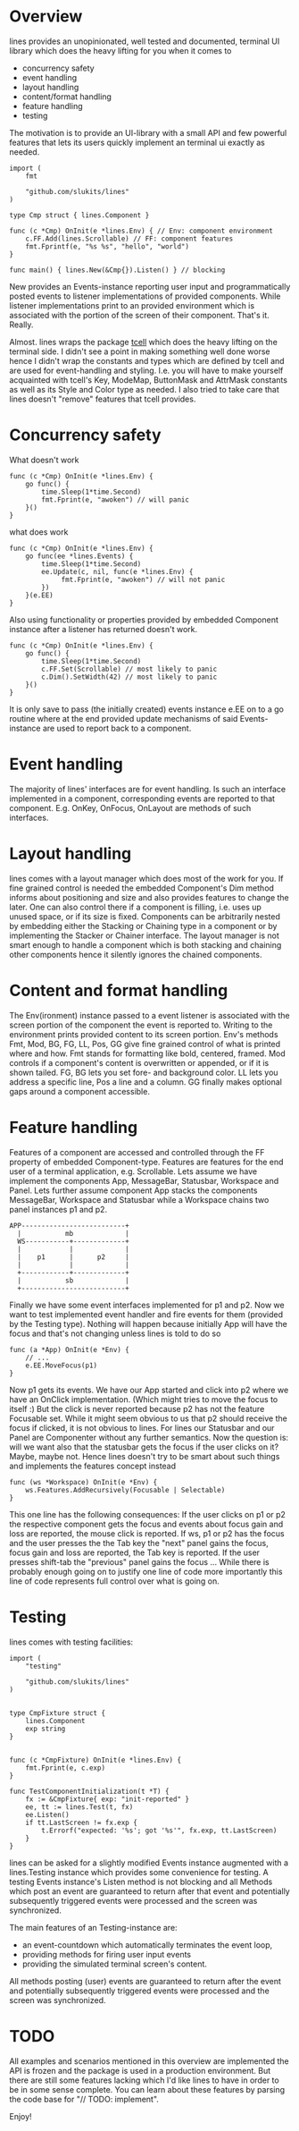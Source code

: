 # Overview

lines provides an unopinionated, well tested and documented,
terminal UI library which does the heavy lifting for you when it
comes to

* concurrency safety
* event handling
* layout handling
* content/format handling
* feature handling
* testing

The motivation is to provide an UI-library with a small API and few
powerful features that lets its users quickly implement an terminal
ui exactly as needed.

    import (
        fmt

        "github.com/slukits/lines"
    )

    type Cmp struct { lines.Component }

    func (c *Cmp) OnInit(e *lines.Env) { // Env: component environment
        c.FF.Add(lines.Scrollable) // FF: component features
        fmt.Fprintf(e, "%s %s", "hello", "world")
    }

    func main() { lines.New(&Cmp{}).Listen() } // blocking

New provides an Events-instance reporting user input and
programmatically posted events to listener implementations of
provided components.  While listener implementations print to an
provided environment which is associated with the portion of the
screen of their component.  That's it.  Really.

Almost. lines wraps the package [tcell](https://github.com/gdamore/tcell)
which does the heavy lifting on the terminal side.  I didn't see a
point in making something well done worse hence I didn't wrap the
constants and types which are defined by tcell and are used for
event-handling and styling.  I.e. you will have to make yourself
acquainted with tcell's Key, ModeMap, ButtonMask and AttrMask
constants as well as its Style and Color type as needed.  I also
tried to take care that lines doesn't "remove" features that tcell
provides.

# Concurrency safety

What doesn't work

    func (c *Cmp) OnInit(e *lines.Env) {
        go func() {
            time.Sleep(1*time.Second)
            fmt.Fprint(e, "awoken") // will panic
        }()
    }

what does work

    func (c *Cmp) OnInit(e *lines.Env) {
        go func(ee *lines.Events) {
            time.Sleep(1*time.Second)
            ee.Update(c, nil, func(e *lines.Env) {
                 fmt.Fprint(e, "awoken") // will not panic
            })
        }(e.EE)
    }

Also using functionality or properties provided by embedded Component
instance after a listener has returned doesn't work.

    func (c *Cmp) OnInit(e *lines.Env) {
        go func() {
            time.Sleep(1*time.Second)
            c.FF.Set(Scrollable) // most likely to panic
            c.Dim().SetWidth(42) // most likely to panic
        }()
    }

It is only save to pass (the initially created) events instance e.EE
on to a go routine where at the end provided update mechanisms of
said Events-instance are used to report back to a component.

# Event handling

The majority of lines' interfaces are for event handling.  Is such an
interface implemented in a component, corresponding events are
reported to that component.  E.g. OnKey, OnFocus, OnLayout are
methods of such interfaces.

# Layout handling

lines comes with a layout manager which does most of the work for
you.  If fine grained control is needed the embedded Component's Dim
method informs about positioning and size and also provides features
to change the later.  One can also control there if a component is
filling, i.e. uses up unused space, or if its size is fixed.
Components can be arbitrarily nested by embedding either the Stacking
or Chaining type in a component or by implementing the Stacker or
Chainer interface.  The layout manager is not smart enough to handle
a component which is both stacking and chaining other components
hence it silently ignores the chained components.

# Content and format handling

The Env(ironment) instance passed to a event listener is associated
with the screen portion of the component the event is reported to.
Writing to the environment prints provided content to its screen
portion.  Env's methods Fmt, Mod, BG, FG, LL, Pos, GG give fine
grained control of what is printed where and how.  Fmt stands for
formatting like bold, centered, framed.  Mod controls if a
component's content is overwritten or appended, or if it is shown
tailed.  FG, BG lets you set fore- and background color.  LL lets you
address a specific line, Pos a line and a column.  GG finally makes
optional gaps around a component accessible.

# Feature handling

Features of a component are accessed and controlled through the FF
property of embedded Component-type.  Features are features for the
end user of a terminal application, e.g. Scrollable.  Lets assume we
have implement the components App, MessageBar, Statusbar, Workspace
and Panel.  Lets further assume component App stacks the components
MessageBar, Workspace and Statusbar while a Workspace  chains two
panel instances p1 and p2.

    APP--------------------------+
      |           mb             |
      WS-----------+-------------+
      |            |             |
      |    p1      |      p2     |
      |            |             |
      +------------+-------------+
      |           sb             |
      +--------------------------+

Finally we have some event interfaces implemented for p1 and p2.  Now
we want to test implemented event handler and fire events for them
(provided by the Testing type).  Nothing will happen because
initially App will have the focus and that's not changing unless
lines is told to do so

    func (a *App) OnInit(e *Env) {
        // ...
        e.EE.MoveFocus(p1)
    }

Now p1 gets its events.  We have our App started and click into p2
where we have an OnClick implementation.  (Which might tries to move
the focus to itself :)  But the click is never reported because p2
has not the feature Focusable set.  While it might seem obvious to us
that p2 should receive the focus if clicked, it is not obvious to
lines.  For lines our Statusbar and our Panel are Componenter without
any further semantics.  Now the question is: will we want also that
the statusbar gets the focus if the user clicks on it?  Maybe, maybe
not.  Hence lines doesn't try to be smart about such things and
implements the features concept instead

    func (ws *Workspace) OnInit(e *Env) {
        ws.Features.AddRecursively(Focusable | Selectable)
    }

This one line has  the following consequences: If the user clicks on
p1 or p2 the respective component gets the focus and events about
focus gain and loss are reported, the mouse click is reported.  If
ws, p1 or p2 has the focus and the user presses the the Tab key the
"next" panel gains the focus, focus gain and loss are reported, the
Tab key is reported.  If the user presses shift-tab the "previous"
panel gains the focus ...  While there is probably enough going on to
justify one line of code more importantly this line of code
represents full control over what is going on.

# Testing

lines comes with testing facilities:

    import (
        "testing"

        "github.com/slukits/lines"
    )


    type CmpFixture struct {
        lines.Component
        exp string
    }


    func (c *CmpFixture) OnInit(e *lines.Env) {
        fmt.Fprint(e, c.exp)
    }

    func TestComponentInitialization(t *T) {
        fx := &CmpFixture{ exp: "init-reported" }
        ee, tt := lines.Test(t, fx)
        ee.Listen()
        if tt.LastScreen != fx.exp {
            t.Errorf("expected: '%s'; got '%s'", fx.exp, tt.LastScreen)
        }
    }

lines can be asked for a slightly modified Events instance augmented
with a lines.Testing instance which provides some convenience for
testing.  A testing Events instance's Listen method is not blocking
and all Methods which post an event are guaranteed to return after
that event and potentially subsequently triggered events were
processed and the screen was synchronized.

The main features of an Testing-instance are:

* an event-countdown which automatically terminates the event loop,
* providing methods for firing user input events
* providing the simulated terminal screen's content.

All methods posting (user) events are guaranteed to return after the
event and potentially subsequently triggered events were processed
and the screen was synchronized.

# TODO

All examples and scenarios mentioned in this overview are implemented
the API is frozen and the package is used in a production
environment.  But there are still some features lacking which I'd
like lines to have in order to be in some sense complete.  You can
learn about these features by parsing the code base for "// TODO:
implement".

Enjoy!